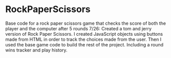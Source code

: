 # RockPaperScissors
Base code for a rock paper scissors game that checks the score of both the player and the computer after 5 rounds
7/26: Created a tom and jerry version of Rock Paper Scissors. I created JavaScript objects using buttons made from HTML in order to track the choices made from the user. Then I used the base game code to build the rest of the project. Including a round wins tracker and play history.
